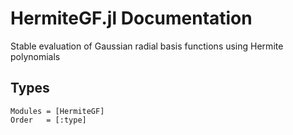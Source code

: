# HermiteGF.jl Documentation

Stable evaluation of Gaussian radial basis functions using Hermite polynomials

## Types

```@autodocs
Modules = [HermiteGF]
Order   = [:type]
